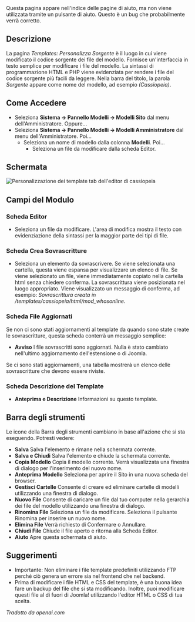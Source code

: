 <!-- Filename: Help4.x:Templates:_Customise_Source / Display title: Modelli: Personalizzare la Sorgente -->

<div class="alert alert-warning">
Questa pagina appare nell'indice delle pagine di aiuto, ma non viene utilizzata tramite un pulsante di aiuto.
Questo è un bug che probabilmente verrà corretto.
</div>

## Descrizione

La pagina *Templates: Personalizza Sorgente* è il luogo in cui viene modificato il codice sorgente dei file del modello. Fornisce un'interfaccia in testo semplice per modificare i file del modello. La sintassi di programmazione HTML e PHP viene evidenziata per rendere i file del codice sorgente più facili da leggere. Nella barra del titolo, la parola *Sorgente* appare come nome del modello, ad esempio *(Cassiopeia)*.

## Come Accedere

- Seleziona **Sistema → Pannello Modelli → Modelli Sito** dal menu
  dell'Amministratore. Oppure...
- Seleziona **Sistema → Pannello Modelli → Modelli Amministratore**
  dal menu dell'Amministratore. Poi...
  - Seleziona un nome di modello dalla colonna **Modelli**. Poi...
    - Seleziona un file da modificare dalla scheda Editor.

## Schermata

![Personalizzazione dei template tab dell'editor di cassiopeia](../../../it/images/templates/templates-customise-cassiopeia-edit-component-editor-tab.png)

## Campi del Modulo

### Scheda Editor

- Seleziona un file da modificare. L'area di modifica mostra il testo con evidenziazione della sintassi per
  la maggior parte dei tipi di file.

### Scheda Crea Sovrascritture

- Seleziona un elemento da sovrascrivere. Se viene selezionata una cartella, questa viene espansa per visualizzare
  un elenco di file. Se viene selezionato un file, viene immediatamente copiato nella cartella html 
  senza chiedere conferma. La sovrascrittura viene posizionata nel 
  luogo appropriato. Viene visualizzato un messaggio di conferma, ad esempio: 
  *Sovrascrittura creata in /templates/cassiopeia/html/mod_whosonline*.

### Scheda File Aggiornati

Se non ci sono stati aggiornamenti al template da quando sono state create le sovrascritture,
questa scheda conterrà un messaggio semplice:

- **Avviso** I file sovrascritti sono aggiornati. Nulla è stato cambiato
  nell'ultimo aggiornamento dell'estensione o di Joomla.

Se ci sono stati aggiornamenti, una tabella mostrerà un elenco delle sovrascritture che
devono essere riviste.

### Scheda Descrizione del Template

- **Anteprima e Descrizione** Informazioni su questo template.

## Barra degli strumenti

Le icone della Barra degli strumenti cambiano in base all'azione che si sta eseguendo. Potresti vedere:

- **Salva** Salva l'elemento e rimane nella schermata corrente.
- **Salva e Chiudi** Salva l'elemento e chiude la schermata corrente.
- **Copia Modello** Copia il modello corrente. Verrà visualizzata una finestra di dialogo per l'inserimento del nuovo nome.
- **Anteprima Modello** Seleziona per aprire il Sito in una nuova scheda del browser.
- **Gestisci Cartelle** Consente di creare ed eliminare cartelle di modelli utilizzando una finestra di dialogo.
- **Nuovo File** Consente di caricare un file dal tuo computer nella gerarchia dei file del modello utilizzando una finestra di dialogo.
- **Rinomina File** Seleziona un file da modificare. Seleziona il pulsante Rinomina per inserire un nuovo nome.
- **Elimina File** Verrà richiesto di Confermare o Annullare.
- **Chiudi File** Chiude il file aperto e ritorna alla Scheda Editor.
- **Aiuto** Apre questa schermata di aiuto.

## Suggerimenti

- Importante: Non eliminare i file template predefiniti utilizzando FTP perché
  ciò genera un errore sia nel frontend che nel backend.
- Prima di modificare i file HTML e CSS del template, è una buona
  idea fare un backup del file che si sta modificando. Inoltre, puoi modificare
  questi file al di fuori di Joomla! utilizzando l'editor HTML o CSS di tua scelta.

*Tradotto da openai.com*

